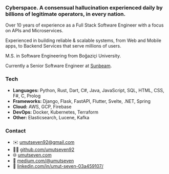 ### Cyberspace. A consensual hallucination experienced daily by billions of legitimate operators, in every nation.

Over 10 years of experience as a Full Stack Software Engineer with a focus on APIs and Microservices. 

Experienced in building reliable & scalable systems, from Web and Mobile apps, to Backend Services that serve millions of users.

M.S. in Software Engineering from Boğaziçi University.

Currently a Senior Software Engineer at [Sunbeam](https://www.sunbeam.cx/).

### Tech

* **Languages:** Python, Rust, Dart, C#, Java, JavaScript, SQL, HTML, CSS, F#, C, Prolog
* **Frameworks:** Django, Flask, FastAPI, Flutter, Svelte, .NET, Spring
* **Cloud:** AWS, GCP, Firebase
* **DevOps:** Docker, Kubernetes, Terraform
* **Other:** Elasticsearch, Lucene, Kafka

### Contact

- ✉️ [umutseven92@gmail.com](mailto:umutseven92@gmail.com)
- 👨‍💻 [github.com/umutseven92](https://github.com/umutseven92)
- 🌐 [umutseven.com](https://umutseven.com)
- 📰 [medium.com/@umutseven](https://medium.com/@umutseven)
- 👔 [linkedin.com/in/umut-seven-03a459107/](https://www.linkedin.com/in/umut-seven-03a459107/)
